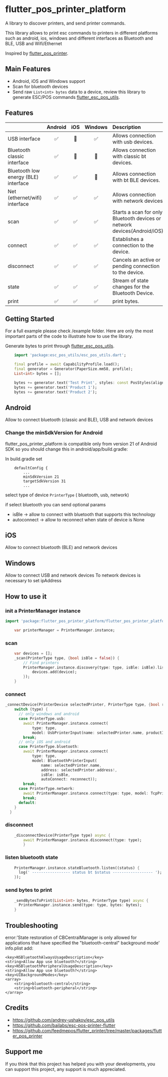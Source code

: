 # flutter_pos_printer_platform

<!-- [![Pub Version](https://img.shields.io/badge/pub-v1.1.1-green)](https://pub.dev/packages/flutter_pos_printer_platform_image_3) -->

A library to discover printers, and send printer commands.

This library allows to print esc commands to printers in different platforms such as android, ios, windows and different interfaces as Bluetooth and BLE, USB and Wifi/Ethernet

Inspired by [flutter_pos_printer](https://github.com/feedmepos/flutter_printer/tree/master/packages/flutter_pos_printer).

## Main Features

- Android, iOS and Windows support
- Scan for bluetooth devices
- Send raw `List<int> bytes` data to a device, review this library to generate ESC/POS commands [flutter_esc_pos_utils](https://pub.dev/packages/flutter_esc_pos_utils).

## Features

|                                      |      Android       |          iOS          |        Windows        | Description                                                               |
| :----------------------------------- | :----------------: | :-------------------: | :-------------------: | :------------------------------------------------------------------------ |
| USB interface                        | :white_check_mark: | :white_square_button: |  :white_check_mark:   | Allows connection with usb devices.                                       |
| Bluetooth classic interface          | :white_check_mark: | :white_square_button: | :white_square_button: | Allows connection with classic bt devices.                                |
| Bluetooth low energy (BLE) interface | :white_check_mark: |  :white_check_mark:   | :white_square_button: | Allows connection with bt BLE devices.                                    |
| Net (ethernet/wifi) interface        | :white_check_mark: |  :white_check_mark:   |  :white_check_mark:   | Allows connection with network devices.                                   |
| scan                                 | :white_check_mark: |  :white_check_mark:   |  :white_check_mark:   | Starts a scan for only Bluetooth devices or network devices(Android/iOS). |
| connect                              | :white_check_mark: |  :white_check_mark:   |  :white_check_mark:   | Establishes a connection to the device.                                   |
| disconnect                           | :white_check_mark: |  :white_check_mark:   |  :white_check_mark:   | Cancels an active or pending connection to the device.                    |
| state                                | :white_check_mark: |  :white_check_mark:   |  :white_check_mark:   | Stream of state changes for the Bluetooth Device.                         |
| print                                | :white_check_mark: |  :white_check_mark:   |  :white_check_mark:   | print bytes.                                                              |

## Getting Started

For a full example please check /example folder. Here are only the most important parts of the code to illustrate how to use the library.

Generate bytes to print through [flutter_esc_pos_utils](https://pub.dev/packages/flutter_esc_pos_utils).

```dart
    import 'package:esc_pos_utils/esc_pos_utils.dart';

    final profile = await CapabilityProfile.load();
    final generator = Generator(PaperSize.mm58, profile);
    List<int> bytes = [];

    bytes += generator.text('Test Print', styles: const PosStyles(align: PosAlign.center));
    bytes += generator.text('Product 1');
    bytes += generator.text('Product 2');
```

## Android

Allow to connect bluetooth (classic and BLE), USB and network devices

### Change the minSdkVersion for Android

flutter_pos_printer_platform is compatible only from version 21 of Android SDK so you should change this in android/app/build.gradle:

In build.gradle set

```
    defaultConfig {
        ...
        minSdkVersion 21
        targetSdkVersion 31
        ...
```

select type of device `PrinterType` ( bluetooth, usb, network)

if select bluetooth you can send optional params

- isBle -> allow to connect with bluetooth that supports this technology
- autoconnect -> allow to reconnect when state of device is None

## iOS

Allow to connect bluetooth (BLE) and network devices

## Windows

Allow to connect USB and network devices
To network devices is necessary to set ipAddress

## How to use it

### init a PrinterManager instance

```dart
import 'package:flutter_pos_printer_platform/flutter_pos_printer_platform.dart';

    var printerManager = PrinterManager.instance;

```

### scan

```dart
    var devices = [];
    _scan(PrinterType type, {bool isBle = false}) {
        // Find printers
        PrinterManager.instance.discovery(type: type, isBle: isBle).listen((device) {
            devices.add(device);
        });
    }
```

### connect

```dart
_connectDevice(PrinterDevice selectedPrinter, PrinterType type, {bool reconnect = false, bool isBle = false, String? ipAddress = null}) async {
    switch (type) {
      // only windows and android
      case PrinterType.usb:
        await PrinterManager.instance.connect(
            type: type,
            model: UsbPrinterInput(name: selectedPrinter.name, productId: selectedPrinter.productId, vendorId: selectedPrinter.vendorId));
        break;
      // only iOS and android
      case PrinterType.bluetooth:
        await PrinterManager.instance.connect(
            type: type,
            model: BluetoothPrinterInput(
                name: selectedPrinter.name,
                address: selectedPrinter.address!,
                isBle: isBle,
                autoConnect: reconnect));
        break;
      case PrinterType.network:
        await PrinterManager.instance.connect(type: type, model: TcpPrinterInput(ipAddress: ipAddress ?? selectedPrinter.address!));
        break;
      default:
    }
  }
```

### disconnect

```dart
    _disconnectDevice(PrinterType type) async {
        await PrinterManager.instance.disconnect(type: type);
        }
```

### listen bluetooth state

```dart
    PrinterManager.instance.stateBluetooth.listen((status) {
      log(' ----------------- status bt $status ------------------ ');
    });
```

### send bytes to print

```dart
    _sendBytesToPrint(List<int> bytes, PrinterType type) async {
      PrinterManager.instance.send(type: type, bytes: bytes);
    }

```

## Troubleshooting

error:'State restoration of CBCentralManager is only allowed for applications that have specified the "bluetooth-central" background mode'
info.plist add:

```
<key>NSBluetoothAlwaysUsageDescription</key>
<string>Allow App use bluetooth?</string>
<key>NSBluetoothPeripheralUsageDescription</key>
<string>Allow App use bluetooth?</string>
<key>UIBackgroundModes</key>
<array>
    <string>bluetooth-central</string>
    <string>bluetooth-peripheral</string>
</array>
```

## Credits

- https://github.com/andrey-ushakov/esc_pos_utils
- https://github.com/bailabs/esc-pos-printer-flutter
- https://github.com/feedmepos/flutter_printer/tree/master/packages/flutter_pos_printer

## Support me

If you think that this project has helped you with your developments, you can support this project, any support is much appreciated.

